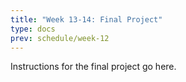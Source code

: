 ```yaml
---
title: "Week 13-14: Final Project"
type: docs
prev: schedule/week-12
---
```


Instructions for the final project go here.
